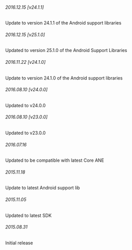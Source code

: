 

###### 2016.12.15 [v24.1.1]

Update to version 24.1.1 of the Android support libraries


###### 2016.12.15 [v25.1.0]

Updated to version 25.1.0 of the Android Support Libraries


###### 2016.11.22 [v24.1.0]

Update to version 24.1.0 of the Android support libraries


###### 2016.08.10 [v24.0.0]

Updated to v24.0.0


###### 2016.08.10 [v23.0.0]

Updated to v23.0.0


######  2016.07.16

Updated to be compatible with latest Core ANE


###### 2015.11.18

Update to latest Android support lib


###### 2015.11.05

Updated to latest SDK


###### 2015.08.31

Initial release
